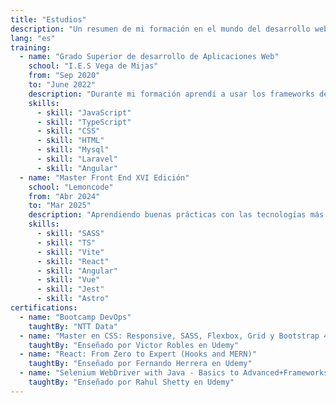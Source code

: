 ```yaml
---
title: "Estudios"
description: "Un resumen de mi formación en el mundo del desarrollo web"
lang: "es"
training:
  - name: "Grado Superior de desarrollo de Aplicaciones Web"
    school: "I.E.S Vega de Mijas"
    from: "Sep 2020"
    to: "June 2022"
    description: "Durante mi formación aprendí a usar los frameworks de Angular y Laravel. Gestión de base de datos con mysql y mucho más"
    skills:
      - skill: "JavaScript"
      - skill: "TypeScript"
      - skill: "CSS"
      - skill: "HTML"
      - skill: "Mysql"
      - skill: "Laravel"
      - skill: "Angular"
  - name: "Master Front End XVI Edición"
    school: "Lemoncode"
    from: "Abr 2024"
    to: "Mar 2025"
    description: "Aprendiendo buenas prácticas con las tecnologías más recientes y demandadas en el frontend"
    skills:
      - skill: "SASS"
      - skill: "TS"
      - skill: "Vite"
      - skill: "React"
      - skill: "Angular"
      - skill: "Vue"
      - skill: "Jest"
      - skill: "Astro"
certifications:
  - name: "Bootcamp DevOps"
    taughtBy: "NTT Data"
  - name: "Master en CSS: Responsive, SASS, Flexbox, Grid y Bootstrap 4"
    taughtBy: "Enseñado por Victor Robles en Udemy"
  - name: "React: From Zero to Expert (Hooks and MERN)"
    taughtBy: "Enseñado por Fernando Herrera en Udemy"
  - name: "Selenium WebDriver with Java - Basics to Advanced+Frameworks"
    taughtBy: "Enseñado por Rahul Shetty en Udemy"
---
```

